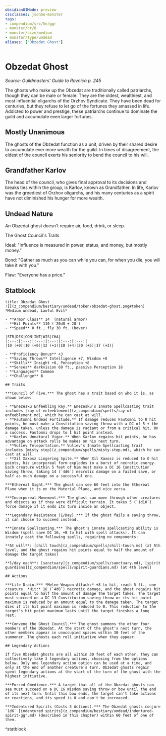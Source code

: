 ```yaml
---
obsidianUIMode: preview
cssclasses: json5e-monster
tags:
- compendium/src/5e/ggr
- monster/cr/8
- monster/size/medium
- monster/type/undead
aliases: ["Obzedat Ghost"]
---
```

# Obzedat Ghost
*Source: Guildmasters' Guide to Ravnica p. 245*  

The ghosts who make up the Obzedat are traditionally called patriarchs, though they can be male or female. They are the oldest, wealthiest, and most influential oligarchs of the Orzhov Syndicate. They have been dead for centuries, but they refuse to let go of the fortunes they amassed in life. Addicted to power and prestige, these patriarchs continue to dominate the guild and accumulate even larger fortunes.

## Mostly Unanimous

The ghosts of the Obzedat function as a unit, driven by their shared desire to accumulate ever more wealth for the guild. In times of disagreement, the eldest of the council exerts his seniority to bend the council to his will.

## Grandfather Karlov

The head of the council, who gives final approval to its decisions and breaks ties within the group, is Karlov, known as Grandfather. In life, Karlov was the greediest of Orzhov oligarchs, and his many centuries as a spirit have not diminished his hunger for more wealth.

## Undead Nature

An Obzedat ghost doesn't require air, food, drink, or sleep.

The Ghost Council's Traits

Ideal: "Influence is measured in power, status, and money, but mostly money."

Bond: "Gather as much as you can while you can, for when you die, you will take it with you."

Flaw: "Everyone has a price."

## Statblock

```ad-statblock
title: Obzedat Ghost
![](z_compendium/bestiary/undead/token/obzedat-ghost.png#token)
*Medium undead, Lawful Evil*

- **Armor Class** 14  (natural armor)
- **Hit Points** 110 (`20d8 + 20`)
- **Speed** 0 ft., fly 30 ft. (hover)

|STR|DEX|CON|INT|WIS|CHA|
|:---:|:---:|:---:|:---:|:---:|:---:|
|10 (+0)|10 (+0)|13 (+1)|18 (+4)|20 (+5)|17 (+3)|

- **Proficiency Bonus** +3
- **Saving Throws** Intelligence +7, Wisdom +8
- **Skills** Insight +8, Perception +8
- **Senses** darkvision 60 ft., passive Perception 18
- **Languages** Common
- **Challenge** 8

## Traits

***Council of Five.*** The ghost has a trait based on who it is, as shown below:

- **Enezesku Enfeebling Ray.** Enezesku's Innate Spellcasting trait includes [ray of enfeeblement](z_compendium/spells/ray-of-enfeeblement.md), which he can cast at will.  
- **Fautomni Undead Fortitude.** If damage reduces Fautomni to 0 hit points, he must make a Constitution saving throw with a DC of 5 + the damage taken, unless the damage is radiant or from a critical hit. On a success, Fautomni drops to 1 hit point instead.  
- **Karlov Unnatural Vigor.** When Karlov regains hit points, he has advantage on attack rolls he makes on his next turn.  
- **Vuliev Teleportation.** Vuliev's Innate Spellcasting trait includes [misty step](z_compendium/spells/misty-step.md), which he can cast at will.  
- **Xil Xaxosz Lingering Spite.** When Xil Xaxosz is reduced to 0 hit points, his incorporeal form explodes in a burst of necrotic energy. Each creature within 5 feet of him must make a DC 16 Constitution saving throw, taking 14 (`4d6`) necrotic damage on a failed save, or half as much damage on a successful one.  

***Ethereal Sight.*** The ghost can see 60 feet into the Ethereal Plane when it is on the Material Plane, and vice versa.

***Incorporeal Movement.*** The ghost can move through other creatures and objects as if they were difficult terrain. It takes 5 (`1d10`) force damage if it ends its turn inside an object.

***Legendary Resistance (1/Day).*** If the ghost fails a saving throw, it can choose to succeed instead.

***Innate Spellcasting.*** The ghost's innate spellcasting ability is Wisdom (spell save DC 16, +8 to hit with spell attacks). It can innately cast the following spells, requiring no components:

**At will**: [chill touch](z_compendium/spells/chill-touch.md) (at 5th level, and the ghost regains hit points equal to half the amount of damage the target takes)

**1/day each**: [sanctuary](z_compendium/spells/sanctuary.md), [spirit guardians](z_compendium/spells/spirit-guardians.md) (at 4th level)

## Actions

***Life Drain.*** *Melee Weapon Attack:* +8 to hit, reach 5 ft., one creature. *Hit:* 18 (`4d8`) necrotic damage, and the ghost regains hit points equal to half the amount of damage the target takes. The target must succeed on a DC 13 Constitution saving throw or its hit point maximum is reduced by an amount equal to the damage taken. The target dies if its hit point maximum is reduced to 0. This reduction to the target's hit point maximum lasts until the target finishes a long rest.

***Convene the Ghost Council.*** The ghost summons the other four members of the Obzedat. At the start of the ghost's next turn, the other members appear in unoccupied spaces within 30 feet of the summoner. The ghosts each roll initiative when they appear.

## Legendary Actions

If five Obzedat ghosts are all within 30 feet of each other, they can collectively take 3 legendary actions, choosing from the options below. Only one legendary action option can be used at a time, and only at the end of another creature's turn. Obzedat ghosts regain spent legendary actions at the start of the turn of the ghost with the highest initiative.

***Forced Obedience.*** A target that all of the Obzedat ghosts can see must succeed on a DC 16 Wisdom saving throw or bow until the end of its next turn. Until this bow ends, the target can't take actions or reactions, and its speed is 0 and can't be increased.

***Indentured Spirits (Costs 3 Actions).*** The Obzedat ghosts conjure `1d6` [indentured spirits](z_compendium/bestiary/undead/indentured-spirit-ggr.md) (described in this chapter) within 60 feet of one of them.
```
^statblock